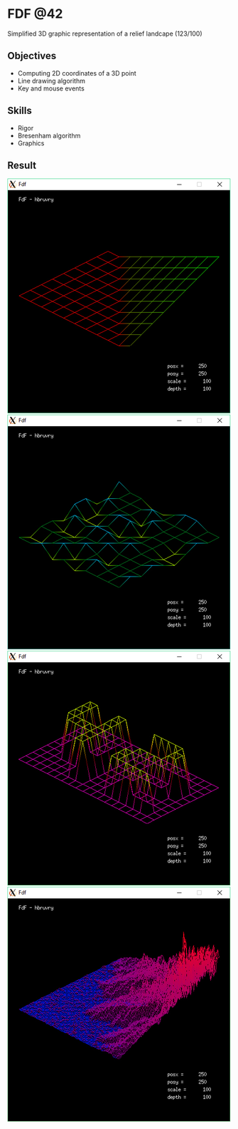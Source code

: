 # FDF @42
Simplified 3D graphic representation of a relief landcape (123/100)

## Objectives
- Computing 2D coordinates of a 3D point
- Line drawing algorithm
- Key and mouse events

## Skills
- Rigor
- Bresenham algorithm
- Graphics

## Result
![FDF_01](/img/FDF_01.jpg)
![FDF_02](/img/FDF_02.jpg)
![FDF_03](/img/FDF_03.jpg)
![FDF_04](/img/FDF_04.jpg)
